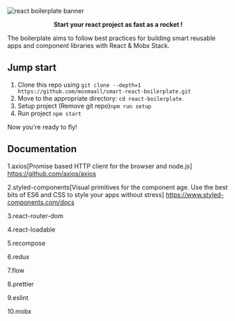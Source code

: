 <img src = "https://raw.githubusercontent.com/mosmaall/smart-react-boilerplate/master/src/images/readme-bg.png"  alt="react boilerplate banner"></img>

<div align="center"><strong>Start your react project as fast as a rocket !</strong></div>

The boilerplate aims to follow best practices for building smart reusable apps and component libraries with React & Mobx Stack.

## Jump start

1.  Clone this repo using `git clone --depth=1 https://github.com/mosmaall/smart-react-boilerplate.git`
2.  Move to the appropriate directory: `cd react-boilerplate`.<br />
3.  Setup project (Remove git repo)`npm run setup` <br />
4.  Run project `npm start` <br />

Now you're ready to fly!

## Documentation

1.axios[Promise based HTTP client for the browser and node.js]
https://github.com/axios/axios

2.styled-components[Visual primitives for the component age. Use the best bits of ES6 and CSS to style your apps without stress]
https://www.styled-components.com/docs

3.react-router-dom

4.react-loadable

5.recompose

6.redux

7.flow

8.prettier

9.eslint

10.mobx
